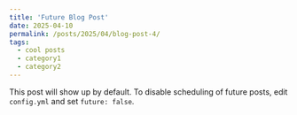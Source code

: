 ```yaml
---
title: 'Future Blog Post'
date: 2025-04-10
permalink: /posts/2025/04/blog-post-4/
tags:
  - cool posts
  - category1
  - category2
---
```


This post will show up by default. To disable scheduling of future posts, edit `config.yml` and set `future: false`. 
